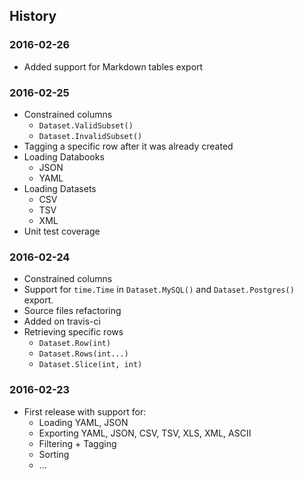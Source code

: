 ## History

### 2016-02-26
- Added support for Markdown tables export

### 2016-02-25

- Constrained columns
  - `Dataset.ValidSubset()`
  - `Dataset.InvalidSubset()`
- Tagging a specific row after it was already created
- Loading Databooks
  - JSON
  - YAML
- Loading Datasets
  - CSV
  - TSV
  - XML
- Unit test coverage

### 2016-02-24

- Constrained columns
- Support for `time.Time` in `Dataset.MySQL()` and `Dataset.Postgres()` export.
- Source files refactoring
- Added on travis-ci
- Retrieving specific rows
  - `Dataset.Row(int)`
  - `Dataset.Rows(int...)`
  - `Dataset.Slice(int, int)`

### 2016-02-23

- First release with support for:
  - Loading YAML, JSON
  - Exporting YAML, JSON, CSV, TSV, XLS, XML, ASCII
  - Filtering + Tagging
  - Sorting
  - ...
